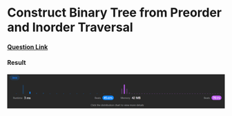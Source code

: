 # Construct Binary Tree from Preorder and Inorder Traversal

#### [Question Link](https://leetcode.com/problems/construct-binary-tree-from-preorder-and-inorder-traversal/)

#### Result
![result](Result.png)